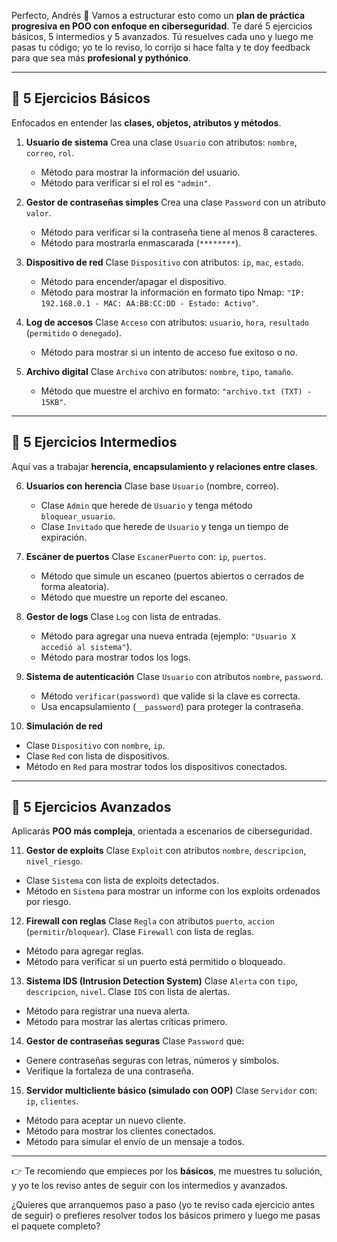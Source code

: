 Perfecto, Andrés 🚀
Vamos a estructurar esto como un **plan de práctica progresiva en POO con enfoque en ciberseguridad**. Te daré 5 ejercicios básicos, 5 intermedios y 5 avanzados. Tú resuelves cada uno y luego me pasas tu código; yo te lo reviso, lo corrijo si hace falta y te doy feedback para que sea más **profesional y pythónico**.

---

## 🔹 5 Ejercicios Básicos

Enfocados en entender las **clases, objetos, atributos y métodos**.

1. **Usuario de sistema**
   Crea una clase `Usuario` con atributos: `nombre`, `correo`, `rol`.

   * Método para mostrar la información del usuario.
   * Método para verificar si el rol es `"admin"`.

2. **Gestor de contraseñas simples**
   Crea una clase `Password` con un atributo `valor`.

   * Método para verificar si la contraseña tiene al menos 8 caracteres.
   * Método para mostrarla enmascarada (`********`).

3. **Dispositivo de red**
   Clase `Dispositivo` con atributos: `ip`, `mac`, `estado`.

   * Método para encender/apagar el dispositivo.
   * Método para mostrar la información en formato tipo Nmap: `"IP: 192.168.0.1 - MAC: AA:BB:CC:DD - Estado: Activo"`.

4. **Log de accesos**
   Clase `Acceso` con atributos: `usuario`, `hora`, `resultado` (`permitido` o `denegado`).

   * Método para mostrar si un intento de acceso fue exitoso o no.

5. **Archivo digital**
   Clase `Archivo` con atributos: `nombre`, `tipo`, `tamaño`.

   * Método que muestre el archivo en formato: `"archivo.txt (TXT) - 15KB"`.

---

## 🔹 5 Ejercicios Intermedios

Aquí vas a trabajar **herencia, encapsulamiento y relaciones entre clases**.

6. **Usuarios con herencia**
   Clase base `Usuario` (nombre, correo).

   * Clase `Admin` que herede de `Usuario` y tenga método `bloquear_usuario`.
   * Clase `Invitado` que herede de `Usuario` y tenga un tiempo de expiración.

7. **Escáner de puertos**
   Clase `EscanerPuerto` con: `ip`, `puertos`.

   * Método que simule un escaneo (puertos abiertos o cerrados de forma aleatoria).
   * Método que muestre un reporte del escaneo.

8. **Gestor de logs**
   Clase `Log` con lista de entradas.

   * Método para agregar una nueva entrada (ejemplo: `"Usuario X accedió al sistema"`).
   * Método para mostrar todos los logs.

9. **Sistema de autenticación**
   Clase `Usuario` con atributos `nombre`, `password`.

   * Método `verificar(password)` que valide si la clave es correcta.
   * Usa encapsulamiento (`__password`) para proteger la contraseña.

10. **Simulación de red**

* Clase `Dispositivo` con `nombre`, `ip`.
* Clase `Red` con lista de dispositivos.
* Método en `Red` para mostrar todos los dispositivos conectados.

---

## 🔹 5 Ejercicios Avanzados

Aplicarás **POO más compleja**, orientada a escenarios de ciberseguridad.

11. **Gestor de exploits**
    Clase `Exploit` con atributos `nombre`, `descripcion`, `nivel_riesgo`.

* Clase `Sistema` con lista de exploits detectados.
* Método en `Sistema` para mostrar un informe con los exploits ordenados por riesgo.

12. **Firewall con reglas**
    Clase `Regla` con atributos `puerto`, `accion` (`permitir`/`bloquear`).
    Clase `Firewall` con lista de reglas.

* Método para agregar reglas.
* Método para verificar si un puerto está permitido o bloqueado.

13. **Sistema IDS (Intrusion Detection System)**
    Clase `Alerta` con `tipo`, `descripcion`, `nivel`.
    Clase `IDS` con lista de alertas.

* Método para registrar una nueva alerta.
* Método para mostrar las alertas críticas primero.

14. **Gestor de contraseñas seguras**
    Clase `Password` que:

* Genere contraseñas seguras con letras, números y símbolos.
* Verifique la fortaleza de una contraseña.

15. **Servidor multicliente básico (simulado con OOP)**
    Clase `Servidor` con: `ip`, `clientes`.

* Método para aceptar un nuevo cliente.
* Método para mostrar los clientes conectados.
* Método para simular el envío de un mensaje a todos.

---

👉 Te recomiendo que empieces por los **básicos**, me muestres tu solución, y yo te los reviso antes de seguir con los intermedios y avanzados.

¿Quieres que arranquemos paso a paso (yo te reviso cada ejercicio antes de seguir) o prefieres resolver todos los básicos primero y luego me pasas el paquete completo?
